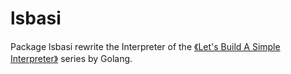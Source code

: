# lsbasi
Package lsbasi rewrite the Interpreter of the [《Let's Build A Simple Interpreter》](https://ruslanspivak.com/lsbasi-part1/) series by Golang.
